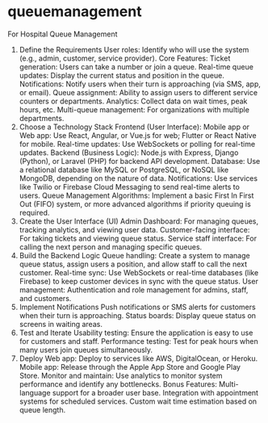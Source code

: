 # queuemanagement
For Hospital Queue Management

1. Define the Requirements
User roles: Identify who will use the system (e.g., admin, customer, service provider).
Core Features:
Ticket generation: Users can take a number or join a queue.
Real-time queue updates: Display the current status and position in the queue.
Notifications: Notify users when their turn is approaching (via SMS, app, or email).
Queue assignment: Ability to assign users to different service counters or departments.
Analytics: Collect data on wait times, peak hours, etc.
Multi-queue management: For organizations with multiple departments.
2. Choose a Technology Stack
Frontend (User Interface):
Mobile app or Web app: Use React, Angular, or Vue.js for web; Flutter or React Native for mobile.
Real-time updates: Use WebSockets or polling for real-time updates.
Backend (Business Logic):
Node.js with Express, Django (Python), or Laravel (PHP) for backend API development.
Database: Use a relational database like MySQL or PostgreSQL, or NoSQL like MongoDB, depending on the nature of data.
Notifications:
Use services like Twilio or Firebase Cloud Messaging to send real-time alerts to users.
Queue Management Algorithms:
Implement a basic First In First Out (FIFO) system, or more advanced algorithms if priority queuing is required.
3. Create the User Interface (UI)
Admin Dashboard: For managing queues, tracking analytics, and viewing user data.
Customer-facing interface: For taking tickets and viewing queue status.
Service staff interface: For calling the next person and managing specific queues.
4. Build the Backend Logic
Queue handling: Create a system to manage queue status, assign users a position, and allow staff to call the next customer.
Real-time sync: Use WebSockets or real-time databases (like Firebase) to keep customer devices in sync with the queue status.
User management: Authentication and role management for admins, staff, and customers.
5. Implement Notifications
Push notifications or SMS alerts for customers when their turn is approaching.
Status boards: Display queue status on screens in waiting areas.
6. Test and Iterate
Usability testing: Ensure the application is easy to use for customers and staff.
Performance testing: Test for peak hours when many users join queues simultaneously.
7. Deploy
Web app: Deploy to services like AWS, DigitalOcean, or Heroku.
Mobile app: Release through the Apple App Store and Google Play Store.
Monitor and maintain: Use analytics to monitor system performance and identify any bottlenecks.
Bonus Features:
Multi-language support for a broader user base.
Integration with appointment systems for scheduled services.
Custom wait time estimation based on queue length.
